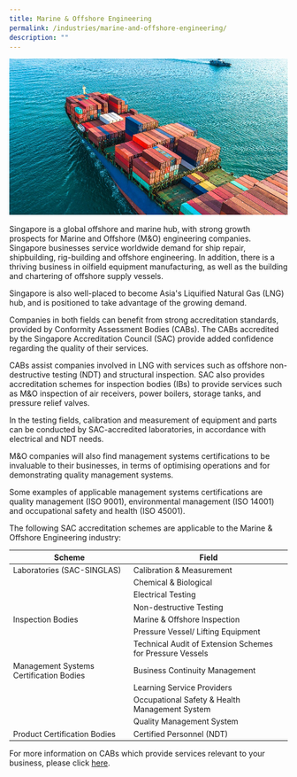 ```yaml
---
title: Marine & Offshore Engineering
permalink: /industries/marine-and-offshore-engineering/
description: ""
---
```

![Marine and Offshore Engineering Industry](/images/industries/marine.jpg)

Singapore is a global offshore and marine hub, with strong growth prospects for Marine and Offshore (M&amp;O) engineering companies. Singapore businesses service worldwide demand for ship repair, shipbuilding, rig-building and offshore engineering. In addition, there is a thriving business in oilfield equipment manufacturing, as well as the building and chartering of offshore supply vessels.

Singapore is also well-placed to become Asia's Liquified Natural Gas (LNG) hub, and is positioned to take advantage of the growing demand.

Companies in both fields can benefit from strong accreditation standards, provided by Conformity Assessment Bodies (CABs).  The CABs accredited by the Singapore Accreditation Council (SAC) provide added confidence regarding the quality of their services.

CABs assist companies involved in LNG with services such as offshore non-destructive testing (NDT) and structural inspection. SAC also provides accreditation schemes for inspection bodies (IBs) to provide services such as M&amp;O inspection of air receivers, power boilers, storage tanks, and pressure relief valves.

In the testing fields, calibration and measurement of equipment and parts can be conducted by SAC-accredited laboratories, in accordance with electrical and NDT needs.

M&amp;O companies will also find management systems certifications to be invaluable to their businesses, in terms of optimising operations and for demonstrating quality management systems.

Some examples of applicable management systems certifications are quality management (ISO 9001), environmental management (ISO 14001) and occupational safety and health (ISO 45001).

The following SAC accreditation schemes are applicable to the Marine &amp; Offshore Engineering industry:
<table>
<thead>
  <tr>
    <th>Scheme</th>
    <th>Field</th>
  </tr>
</thead>
<tbody>
  <tr>
    <td>Laboratories (SAC-SINGLAS)</td>
    <td>Calibration &amp; Measurement</td>
  </tr>
  <tr>
    <td> </td>
    <td>Chemical &amp; Biological</td>
  </tr>
  <tr>
    <td> </td>
    <td>Electrical Testing</td>
  </tr>
  <tr>
    <td> </td>
    <td>Non-destructive Testing</td>
  </tr>
  <tr>
    <td>Inspection Bodies</td>
    <td>Marine &amp; Offshore Inspection</td>
  </tr>
  <tr>
    <td> </td>
    <td>Pressure Vessel/ Lifting Equipment</td>
  </tr>
  <tr>
    <td> </td>
    <td>Technical Audit of Extension Schemes for Pressure Vessels</td>
  </tr>
  <tr>
    <td>Management Systems Certification Bodies</td>
    <td>Business Continuity Management</td>
  </tr>
  <tr>
    <td> </td>
    <td>Learning Service Providers</td>
  </tr>
  <tr>
    <td> </td>
    <td>Occupational Safety &amp; Health Management System</td>
  </tr>
  <tr>
    <td> </td>
    <td>Quality Management System</td>
  </tr>
  <tr>
    <td>Product Certification Bodies</td>
    <td>Certified Personnel (NDT)</td>
	</tr>
  
</tbody>
</table>

                     

For more information on CABs which provide services relevant to your business, please click [here](/services/accreditation-services).
